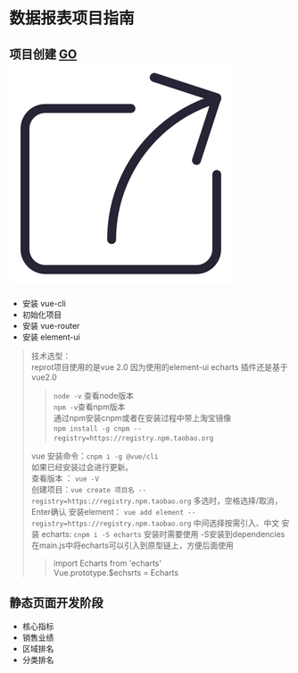 # 数据报表项目指南
## 项目创建  [GO ![跳转](../_images/share.svg ':size=20')](report/001.md)
* 安装 vue-cli
* 初始化项目
* 安装 vue-router
* 安装 element-ui

> 技术选型：   
> reprot项目使用的是vue 2.0 因为使用的element-ui echarts 插件还是基于vue2.0
> > `node -v` 查看node版本    
> > `npm -v`查看npm版本    
> > 通过npm安装cnpm或者在安装过程中带上淘宝镜像    
> > `npm install -g cnpm --registry=https://registry.npm.taobao.org`
>
> vue 安装命令：`cnpm i -g @vue/cli`   
> 如果已经安装过会进行更新。     
>查看版本 ： `vue -V`    
> 创建项目：`vue create 项目名 --registry=https://registry.npm.taobao.org` 
> 多选时，空格选择/取消，Enter确认
> 安装element： `vue add element --registry=https://registry.npm.taobao.org` 中间选择按需引入、中文
> 安装 echarts: `cnpm i -S echarts` 安装时需要使用 -S安装到dependencies    
> 在main.js中将echarts可以引入到原型链上，方便后面使用    
> > import Echarts from 'echarts'   
> > Vue.prototype.$echsrts = Echarts

## 静态页面开发阶段
* 核心指标
* 销售业绩
* 区域排名
* 分类排名

##  
